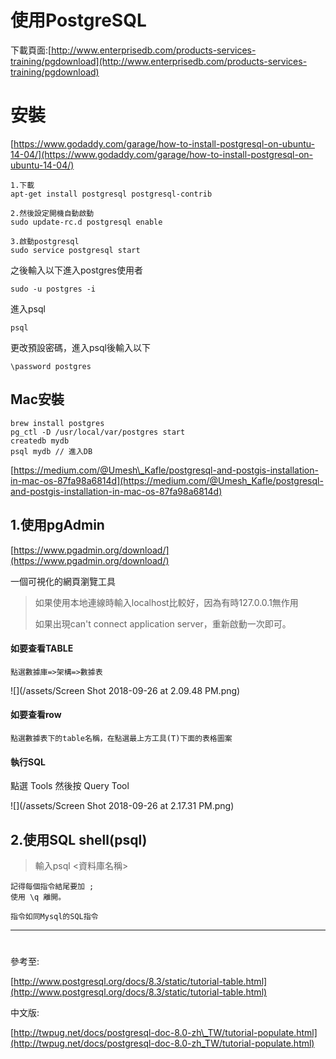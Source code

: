 # 使用PostgreSQL

下載頁面:[http://www.enterprisedb.com/products-services-training/pgdownload](http://www.enterprisedb.com/products-services-training/pgdownload)

# 安裝

[https://www.godaddy.com/garage/how-to-install-postgresql-on-ubuntu-14-04/](https://www.godaddy.com/garage/how-to-install-postgresql-on-ubuntu-14-04/)

```
1.下載
apt-get install postgresql postgresql-contrib

2.然後設定開機自動啟動
sudo update-rc.d postgresql enable

3.啟動postgresql
sudo service postgresql start
```

之後輸入以下進入postgres使用者

```
sudo -u postgres -i
```

進入psql

```
psql
```

更改預設密碼，進入psql後輸入以下

```
\password postgres
```

## Mac安裝

```
brew install postgres
pg_ctl -D /usr/local/var/postgres start
createdb mydb
psql mydb // 進入DB
```

[https://medium.com/@Umesh\_Kafle/postgresql-and-postgis-installation-in-mac-os-87fa98a6814d](https://medium.com/@Umesh_Kafle/postgresql-and-postgis-installation-in-mac-os-87fa98a6814d)

## 1.使用pgAdmin

[https://www.pgadmin.org/download/](https://www.pgadmin.org/download/)

一個可視化的網頁瀏覽工具

> 如果使用本地連線時輸入localhost比較好，因為有時127.0.0.1無作用
>
> 如果出現can't connect application server，重新啟動一次即可。

#### 如要查看TABLE

```
點選數據庫=>架構=>數據表
```

![](/assets/Screen Shot 2018-09-26 at 2.09.48 PM.png)

#### 如要查看row

```
點選數據表下的table名稱，在點選最上方工具(T)下面的表格圖案
```

#### 執行SQL

點選 Tools 然後按 Query Tool

![](/assets/Screen Shot 2018-09-26 at 2.17.31 PM.png)

## 2.使用SQL shell\(psql\)

> 輸入psql &lt;資料庫名稱&gt;

```
記得每個指令結尾要加 ;
使用 \q 離開。
```

```
指令如同Mysql的SQL指令
```

---

# 

參考至:

[http://www.postgresql.org/docs/8.3/static/tutorial-table.html](http://www.postgresql.org/docs/8.3/static/tutorial-table.html)

中文版:

[http://twpug.net/docs/postgresql-doc-8.0-zh\_TW/tutorial-populate.html](http://twpug.net/docs/postgresql-doc-8.0-zh_TW/tutorial-populate.html)


